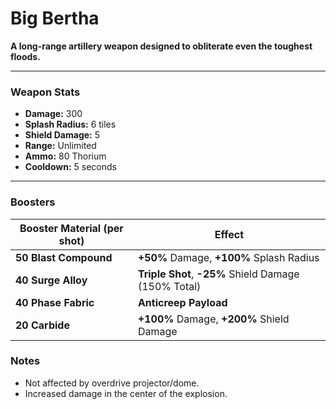# Big Bertha

**A long-range artillery weapon designed to obliterate even the toughest floods.**

---

### Weapon Stats

- **Damage:** 300
- **Splash Radius:** 6 tiles
- **Shield Damage:** 5
- **Range:** Unlimited
- **Ammo:** 80 Thorium
- **Cooldown:** 5 seconds

---

### Boosters

| Booster Material (per shot) | Effect                                                |
|-----------------------------|-------------------------------------------------------|
| **50 Blast Compound**       | **+50%** Damage, **+100%** Splash Radius              |
| **40 Surge Alloy**          | **Triple Shot**, **-25%** Shield Damage (150% Total)  |
| **40 Phase Fabric**         | **Anticreep Payload**                                 |
| **20 Carbide**              | **+100%** Damage, **+200%** Shield Damage             |

### Notes

- Not affected by overdrive projector/dome.
- Increased damage in the center of the explosion.